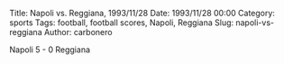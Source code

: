 Title: Napoli vs. Reggiana, 1993/11/28
Date: 1993/11/28 00:00
Category: sports
Tags: football, football scores, Napoli, Reggiana
Slug: napoli-vs-reggiana
Author: carbonero


Napoli 5 - 0 Reggiana
